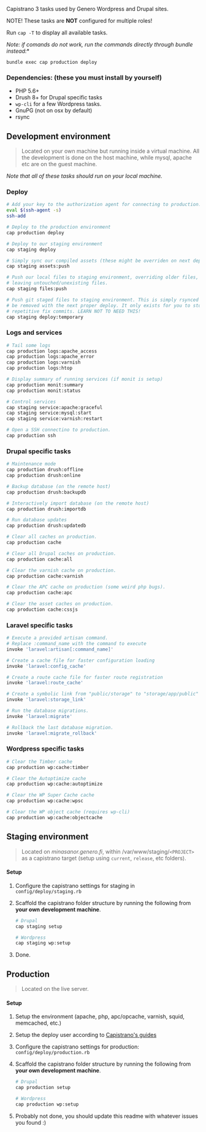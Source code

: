 Capistrano 3 tasks used by Genero Wordpress and Drupal sites.

NOTE! These tasks are **NOT** configured for multiple roles!

Run `cap -T` to display all available tasks.

*Note: if comands do not work, run the commands directly through bundle instead:**

```
bundle exec cap production deploy
```

### Dependencies: (these you must install by yourself)

- PHP 5.6+
- Drush 8+ for Drupal specific tasks
- `wp-cli` for a few Wordpress tasks.
- GnuPG (not on osx by default)
- rsync

Development environment
-----------------------

> Located on your own machine but running inside a virtual machine. All the development is done on the host machine, while mysql, apache etc are on the guest machine.


_Note that all of these tasks should run on your local machine._

### Deploy

```sh
# Add your key to the authorization agent for connecting to production.
eval $(ssh-agent -s)
ssh-add

# Deploy to the production environment
cap production deploy

# Deploy to our staging environment
cap staging deploy

# Simply sync our compiled assets (these might be overriden on next deploy)
cap staging assets:push

# Push our local files to staging environment, overriding older files, but
# leaving untouched/unexisting files.
cap staging files:push

# Push git staged files to staging environment. This is simply rsynced and will
# be removed with the next proper deploy. It only exists for you to stop making
# repetitive fix commits. LEARN NOT TO NEED THIS!
cap staging deploy:temporary
```

### Logs and services

```sh
# Tail some logs
cap production logs:apache_access
cap production logs:apache_error
cap production logs:varnish
cap production logs:htop

# Display summary of running services (if monit is setup)
cap production monit:summary
cap production monit:status

# Control services
cap staging service:apache:graceful
cap staging service:mysql:start
cap staging service:varnish:restart

# Open a SSH connectino to production.
cap production ssh
```

### Drupal specific tasks


```sh
# Maintenance mode
cap production drush:offline
cap production drush:online

# Backup database (on the remote host)
cap production drush:backupdb

# Interactively import database (on the remote host)
cap production drush:importdb

# Run database updates
cap production drush:updatedb

# Clear all caches on production.
cap production cache

# Clear all Drupal caches on production.
cap production cache:all

# Clear the varnish cache on production.
cap production cache:varnish

# Clear the APC cache on production (some weird php bugs).
cap production cache:apc

# Clear the asset caches on production.
cap production cache:cssjs
```

### Laravel specific tasks

```sh
# Execute a provided artisan command.
# Replace :command_name with the command to execute
invoke 'laravel:artisan[:command_name]'

# Create a cache file for faster configuration loading
invoke 'laravel:config_cache'

# Create a route cache file for faster route registration
invoke 'laravel:route_cache'

# Create a symbolic link from "public/storage" to "storage/app/public"
invoke 'laravel:storage_link'

# Run the database migrations.
invoke 'laravel:migrate'

# Rollback the last database migration.
invoke 'laravel:migrate_rollback'

```

### Wordpress specific tasks

```sh
# Clear the Timber cache
cap production wp:cache:timber

# Clear the Autoptimize cache
cap production wp:cache:autoptimize

# Clear the WP Super Cache cache
cap production wp:cache:wpsc

# Clear the WP object cache (requires wp-cli)
cap production wp:cache:objectcache

```

Staging environment
-------------------

> Located on _minasanor.genero.fi_, within /var/www/staging/`<PROJECT>` as a
> capistrano target (setup using `current`, `release`, etc folders).

#### Setup

1. Configure the capistrano settings for staging in `config/deploy/staging.rb`
2. Scaffold the capistrano folder structure by running the following from **your own development machine**.

    ```sh
    # Drupal
    cap staging setup

    # Wordpress
    cap staging wp:setup
    ```

3. Done.

Production
----------

> Located on the live server.

#### Setup

1. Setup the environment (apache, php, apc/opcache, varnish, squid, memcached, etc.)
2. Setup the deploy user according to [Capistrano's guides](http://capistranorb.com/documentation/getting-started/authentication-and-authorisation/)
3. Configure the capistrano settings for production: `config/deploy/production.rb`
4. Scaffold the capistrano folder structure by running the following from **your own development machine**.

    ```sh
    # Drupal
    cap production setup

    # Wordpress
    cap production wp:setup
    ```

5. Probably not done, you should update this readme with whatever
   issues you found :)

